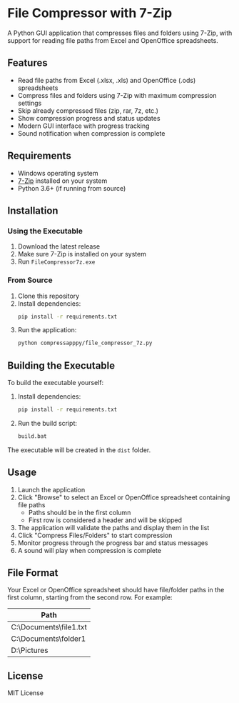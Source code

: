 # File Compressor with 7-Zip

A Python GUI application that compresses files and folders using 7-Zip, with support for reading file paths from Excel and OpenOffice spreadsheets.

## Features

- Read file paths from Excel (.xlsx, .xls) and OpenOffice (.ods) spreadsheets
- Compress files and folders using 7-Zip with maximum compression settings
- Skip already compressed files (zip, rar, 7z, etc.)
- Show compression progress and status updates
- Modern GUI interface with progress tracking
- Sound notification when compression is complete

## Requirements

- Windows operating system
- [7-Zip](https://www.7-zip.org/) installed on your system
- Python 3.6+ (if running from source)

## Installation

### Using the Executable

1. Download the latest release
2. Make sure 7-Zip is installed on your system
3. Run `FileCompressor7z.exe`

### From Source

1. Clone this repository
2. Install dependencies:
   ```bash
   pip install -r requirements.txt
   ```
3. Run the application:
   ```bash
   python compressapppy/file_compressor_7z.py
   ```

## Building the Executable

To build the executable yourself:

1. Install dependencies:
   ```bash
   pip install -r requirements.txt
   ```
2. Run the build script:
   ```bash
   build.bat
   ```
The executable will be created in the `dist` folder.

## Usage

1. Launch the application
2. Click "Browse" to select an Excel or OpenOffice spreadsheet containing file paths
   - Paths should be in the first column
   - First row is considered a header and will be skipped
3. The application will validate the paths and display them in the list
4. Click "Compress Files/Folders" to start compression
5. Monitor progress through the progress bar and status messages
6. A sound will play when compression is complete

## File Format

Your Excel or OpenOffice spreadsheet should have file/folder paths in the first column, starting from the second row. For example:

| Path |
|------|
| C:\Documents\file1.txt |
| C:\Documents\folder1 |
| D:\Pictures |

## License

MIT License 